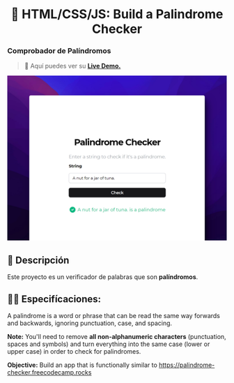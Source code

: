 <div align='center'>

# 📖 HTML/CSS/JS: Build a Palindrome Checker

</div>

### Comprobador de Palíndromos

> 🧩 Aquí puedes ver su [**Live Demo.**](https://palindrome-checker-abrahamgalue.netlify.app/)

![vista-previa](./public/preview/01-page-preview.jpg)

## 🚀 Descripción

Este proyecto es un verificador de palabras que son **palíndromos**.

## 🧞‍♂️ Especifícaciones:

A palindrome is a word or phrase that can be read the same way forwards and backwards, ignoring punctuation, case, and spacing.

**Note:** You'll need to remove **all non-alphanumeric characters** (punctuation, spaces and symbols) and turn everything into the same case (lower or upper case) in order to check for palindromes.

**Objective:** Build an app that is functionally similar to https://palindrome-checker.freecodecamp.rocks
